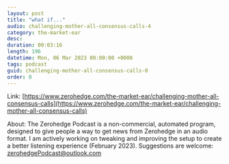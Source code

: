 ```yaml
---
layout: post
title: "what if..."
audio: challenging-mother-all-consensus-calls-4
category: the-market-ear
desc: 
duration: 00:03:16
length: 196
datetime: Mon, 06 Mar 2023 00:00:00 +0000
tags: podcast
guid: challenging-mother-all-consensus-calls-0
order: 0
---
```



Link: [https://www.zerohedge.com/the-market-ear/challenging-mother-all-consensus-calls](https://www.zerohedge.com/the-market-ear/challenging-mother-all-consensus-calls)

About: The Zerohedge Podcast is a non-commercial, automated program, designed to give people a way to get news from Zerohedge in an audio format.  I am actively working on tweaking and improving the setup to create a better listening experience (February 2023).  Suggestions are welcome: [zerohedgePodcast@outlook.com](mailto:zerohedgePodcast@outlook.com)